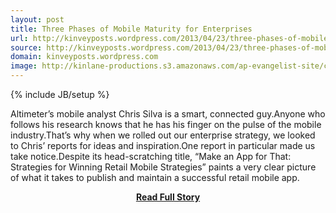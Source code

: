 ```yaml
---
layout: post
title: Three Phases of Mobile Maturity for Enterprises
url: http://kinveyposts.wordpress.com/2013/04/23/three-phases-of-mobile-maturity-for-enterprises/
source: http://kinveyposts.wordpress.com/2013/04/23/three-phases-of-mobile-maturity-for-enterprises/
domain: kinveyposts.wordpress.com
image: http://kinlane-productions.s3.amazonaws.com/ap-evangelist-site/curated/screenshots/7916_kinveyposts_wordpress_com.png
---
```

{% include JB/setup %}<p>Altimeter’s mobile analyst Chris Silva is a smart, connected guy.Anyone who follows his research knows that he has his finger on the pulse of the mobile industry.That’s why when we rolled out our enterprise strategy, we looked to Chris’ reports for ideas and inspiration.One report in particular made us take notice.Despite its head-scratching title, “Make an App for That: Strategies for Winning Retail Mobile Strategies” paints a very clear picture of what it takes to publish and maintain a successful retail mobile app.</p>
<center><p><a href="http://kinveyposts.wordpress.com/2013/04/23/three-phases-of-mobile-maturity-for-enterprises/" style='padding:25px; font-sze:18px; font-weight: bold;'>Read Full Story</a></p></center>
